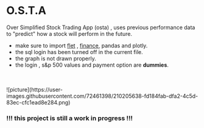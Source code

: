 # O.S.T.A

Over Simplified Stock Trading App (osta) , uses previous performance data to "predict" how a stock will perform in the future.
- make sure to import [flet](https://flet.dev/) , [finance](https://pypi.org/project/yfinance/), pandas and plotly.
- the sql login has been turned off in the current file.
- the graph is not drawn properly.
- the login , s&p 500 values and payment option are **dummies**.
<br>
<br>
![picture](https://user-images.githubusercontent.com/72461398/210205638-fd184fab-dfa2-4c5d-83ec-cfc1ead8e284.png)


 ### !!!  this project is still a work in progress  !!!
